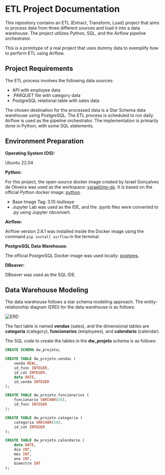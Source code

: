 

# ETL Project Documentation

This repository contains an ETL (Extract, Transform, Load) project that aims to process data from three different sources and load it into a data warehouse. The project utilizes Python, SQL, and the Airflow pipeline orchestrator.

This is a prototype of a real project that uses dummy data to exemplify how to perform ETL using Airflow.

## Project Requirements

The ETL process involves the following data sources:

- API with employee data
- .PARQUET file with category data
- PostgreSQL relational table with sales data

The chosen destination for the processed data is a Star Schema data warehouse using PostgreSQL. The ETL process is scheduled to run daily. Airflow is used as the pipeline orchestrator. The implementation is primarily done in Python, with some SQL statements.

## Environment Preparation

**Operating System (OS):**

Ubuntu 22.04

**Python:**

For this project, the open-source docker image created by Israel Gonçalves de Oliveira was used as the workspace: [ysraell/my-ds](https://github.com/ysraell/my-ds). It is based on the official Python docker image: [python](https://hub.docker.com/_/python).

- Base Image Tag: 3.10-bullseye
- Jupyter Lab was used as the IDE, and the .ipynb files were converted to .py using Jupyter nbconvert.

**Airflow:**

Airflow version 2.6.1 was installed inside the Docker image using the command `pip install airflow` in the terminal.

**PostgreSQL Data Warehouse:**

The official PostgreSQL Docker image was used locally: [postgres](https://hub.docker.com/_/postgres).

**DBeaver:**

DBeaver was used as the SQL IDE.

## Data Warehouse Modeling

The data warehouse follows a star schema modeling approach. The entity-relationship diagram (ERD) for the data warehouse is as follows:

![ERD](https://s3-us-west-2.amazonaws.com/secure.notion-static.com/8297560f-76b9-42d5-8e87-80111ea7df45/Untitled.png)

The fact table is named **vendas** (sales), and the dimensional tables are **categoria** (category), **funcionarios** (employees), and **calendario** (calendar).

The SQL code to create the tables in the **dw_projeto** schema is as follows:

```sql
CREATE SCHEMA dw_projeto;

CREATE TABLE dw_projeto.vendas (
    venda REAL,
    id_func INTEGER,
    id_cat INTEGER,
    data DATE,
    id_venda INTEGER
);

CREATE TABLE dw_projeto.funcionarios (
    funcionario VARCHAR(50),
    id_func INTEGER
);

CREATE TABLE dw_projeto.categoria (
    categoria VARCHAR(50),
    id_cat INTEGER
);

CREATE TABLE dw_projeto.calendario (
    data DATE,
    dia INT,
    mes INT,
    ano INT,
    bimestre INT
);
